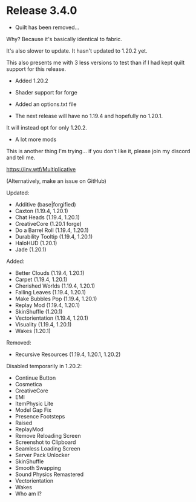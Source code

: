 # Release 3.4.0

- Quilt has been removed...

Why? Because it's basically identical to fabric.

It's also slower to update. It hasn't updated to 1.20.2 yet.

This also presents me with 3 less versions to test than if I had kept quilt support for this release.

- Added 1.20.2

- Shader support for forge

- Added an options.txt file

- The next release will have no 1.19.4 and hopefully no 1.20.1.

It will instead opt for only 1.20.2.

- A lot more mods

This is another thing I'm trying... if you don't like it, please join my discord and tell me.

https://inv.wtf/Multiplicative

(Alternatively, make an issue on GitHub)

Updated:
- Additive (base|forgified)
- Caxton (1.19.4, 1.20.1)
- Chat Heads (1.19.4, 1.20.1)
- CreativeCore (1.20.1 forge)
- Do a Barrel Roll (1.19.4, 1.20.1)
- Durability Tooltip (1.19.4, 1.20.1)
- HaloHUD (1.20.1)
- Jade (1.20.1)

Added:
- Better Clouds (1.19.4, 1.20.1)
- Carpet (1.19.4, 1.20.1)
- Cherished Worlds (1.19.4, 1.20.1)
- Falling Leaves (1.19.4, 1.20.1)
- Make Bubbles Pop (1.19.4, 1.20.1)
- Replay Mod (1.19.4, 1.20.1)
- SkinShuffle (1.20.1)
- Vectorientation (1.19.4, 1.20.1)
- Visuality (1.19.4, 1.20.1)
- Wakes (1.20.1)

Removed:
- Recursive Resources (1.19.4, 1.20.1, 1.20.2)

Disabled temporarily in 1.20.2:
- Continue Button
- Cosmetica
- CreativeCore
- EMI
- ItemPhysic Lite
- Model Gap Fix
- Presence Footsteps
- Raised
- ReplayMod
- Remove Reloading Screen
- Screenshot to Clipboard
- Seamless Loading Screen
- Server Pack Unlocker
- SkinShuffle
- Smooth Swapping
- Sound Physics Remastered
- Vectorientation
- Wakes
- Who am I?
